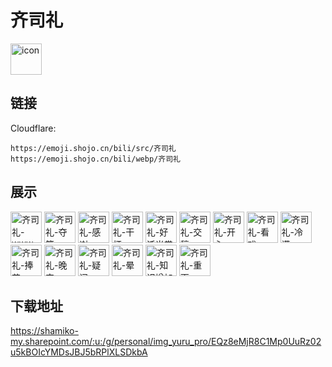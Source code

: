 # 齐司礼
<img src="https://emoji.shojo.cn/bili/src/齐司礼/icon.png" width="50" height="50" alt="icon">

## 链接
Cloudflare:
```
https://emoji.shojo.cn/bili/src/齐司礼
https://emoji.shojo.cn/bili/webp/齐司礼
```
## 展示
<img src="https://emoji.shojo.cn/bili/src/齐司礼/齐司礼-www.png" width="50" height="50" alt="齐司礼-www">
<img src="https://emoji.shojo.cn/bili/src/齐司礼/齐司礼-夺笋.png" width="50" height="50" alt="齐司礼-夺笋">
<img src="https://emoji.shojo.cn/bili/src/齐司礼/齐司礼-感谢.png" width="50" height="50" alt="齐司礼-感谢">
<img src="https://emoji.shojo.cn/bili/src/齐司礼/齐司礼-干杯.png" width="50" height="50" alt="齐司礼-干杯">
<img src="https://emoji.shojo.cn/bili/src/齐司礼/齐司礼-好活当赏.png" width="50" height="50" alt="齐司礼-好活当赏">
<img src="https://emoji.shojo.cn/bili/src/齐司礼/齐司礼-交稿.png" width="50" height="50" alt="齐司礼-交稿">
<img src="https://emoji.shojo.cn/bili/src/齐司礼/齐司礼-开心.png" width="50" height="50" alt="齐司礼-开心">
<img src="https://emoji.shojo.cn/bili/src/齐司礼/齐司礼-看戏.png" width="50" height="50" alt="齐司礼-看戏">
<img src="https://emoji.shojo.cn/bili/src/齐司礼/齐司礼-冷漠.png" width="50" height="50" alt="齐司礼-冷漠">
<img src="https://emoji.shojo.cn/bili/src/齐司礼/齐司礼-捧花.png" width="50" height="50" alt="齐司礼-捧花">
<img src="https://emoji.shojo.cn/bili/src/齐司礼/齐司礼-晚安.png" width="50" height="50" alt="齐司礼-晚安">
<img src="https://emoji.shojo.cn/bili/src/齐司礼/齐司礼-疑问.png" width="50" height="50" alt="齐司礼-疑问">
<img src="https://emoji.shojo.cn/bili/src/齐司礼/齐司礼-晕.png" width="50" height="50" alt="齐司礼-晕">
<img src="https://emoji.shojo.cn/bili/src/齐司礼/齐司礼-知识增加.png" width="50" height="50" alt="齐司礼-知识增加">
<img src="https://emoji.shojo.cn/bili/src/齐司礼/齐司礼-重画.png" width="50" height="50" alt="齐司礼-重画">

## 下载地址

https://shamiko-my.sharepoint.com/:u:/g/personal/img_yuru_pro/EQz8eMjR8C1Mp0UuRz02u5kBOIcYMDsJBJ5bRPlXLSDkbA